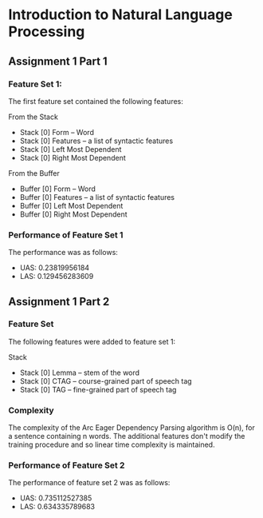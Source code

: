 # Introduction to Natural Language Processing
## Assignment 1 Part 1
### Feature Set 1:
The first feature set contained the following features:

From the Stack
- Stack [0] Form – Word
- Stack [0] Features – a list of syntactic features
- Stack [0] Left Most Dependent 
- Stack [0] Right Most Dependent 

From the Buffer
- Buffer [0] Form – Word
- Buffer [0] Features – a list of syntactic features
- Buffer [0] Left Most Dependent 
- Buffer [0] Right Most Dependent 

### Performance of Feature Set 1
The performance was as follows:
- UAS: 0.23819956184 
- LAS: 0.129456283609

## Assignment 1 Part 2
### Feature Set
The following features were added to feature set 1:

Stack
- Stack [0] Lemma – stem of the word
- Stack [0] CTAG – course-grained part of speech tag
- Stack [0] TAG – fine-grained part of speech tag

### Complexity
The complexity of the Arc Eager Dependency Parsing algorithm is O(n), for a sentence containing n words.  The additional features don't modify the training procedure and so linear time complexity is maintained.

### Performance of Feature Set 2
The performance of feature set 2 was as follows:
- UAS: 0.735112527385 
- LAS: 0.634335789683

